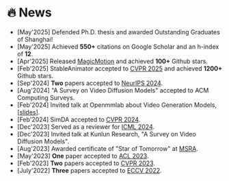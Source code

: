 # 🔥 News
<!-- 加点表情包,直接复制图片即可  https://github.com/guodongxiaren/README/blob/master/emoji.md?tdsourcetag=s_pcqq_aiomsg -->

- [May'2025] Defended Ph.D. thesis and awarded Outstanding Graduates of Shanghai!
- [May'2025] Achieved **550+** citations on Google Scholar and an h-index of **12**.
- [Apr'2025] Released [MagicMotion](https://quanhaol.github.io/magicmotion-site/) and achieved **100+** Github stars.
- [Feb'2025] StableAnimator accepted to [CVPR 2025](https://cvpr.thecvf.com/) and achieved **1200+** Github stars.
- [Sep'2024] **Two** papers accepted to [NeurIPS 2024](https://neurips.cc/Conferences/2024).
- [Aug'2024] "A Survey on Video Diffusion Models" accepted to ACM Computing Surveys.
- [Feb'2024] Invited talk at Openmmlab about Video Generation Models, [[slides](/files/VideoGenerationModel.pdf)].
- [Feb'2024] SimDA accepted to [CVPR 2024](https://cvpr.thecvf.com/).
- [Dec'2023] Served as a reviewer for [ICML 2024](https://icml.cc/).
- [Dec'2023] Invited talk at Kunlun Research, "A Survey on Video Diffusion Models".
- [Aug'2023] Awarded certificate of "Star of Tomorrow" at [MSRA](https://www.microsoft.com/en-us/research/lab/microsoft-research-asia/).
- [May'2023] **One** paper accepted to [ACL 2023](https://2023.aclweb.org/).
- [Feb'2023] **Two** papers accepted to [CVPR 2023](https://cvpr2023.thecvf.com/).
- [July'2022] **Three** papers accepted to [ECCV 2022](https://eccv2022.ecva.net/).